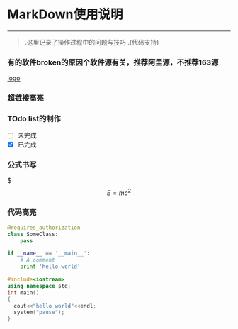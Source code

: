# MarkDown使用说明
------
>.这里记录了操作过程中的问题与技巧
>.(代码支持)

### 有的软件broken的原因个软件源有关，推荐阿里源，不推荐163源

[logo](https://www.zybuluo.com/static/img/logo.png)
### [超链接高亮]( https://www.zybuluo.com/cmd/ )

### TOdo list的制作

- [ ] 未完成
- [X] 已完成

### 公式书写
$$$ E=mc^2$$

### 代码高亮
```python
@requires_authorization
class SomeClass:
    pass

if __name__ == '__main__':
    # A comment
    print 'hello world'
```

```C++
#include<iostream>
using namespace std;
int main()
{
  cout<<"hello world"<<endl;
  system("pause");
}
```


